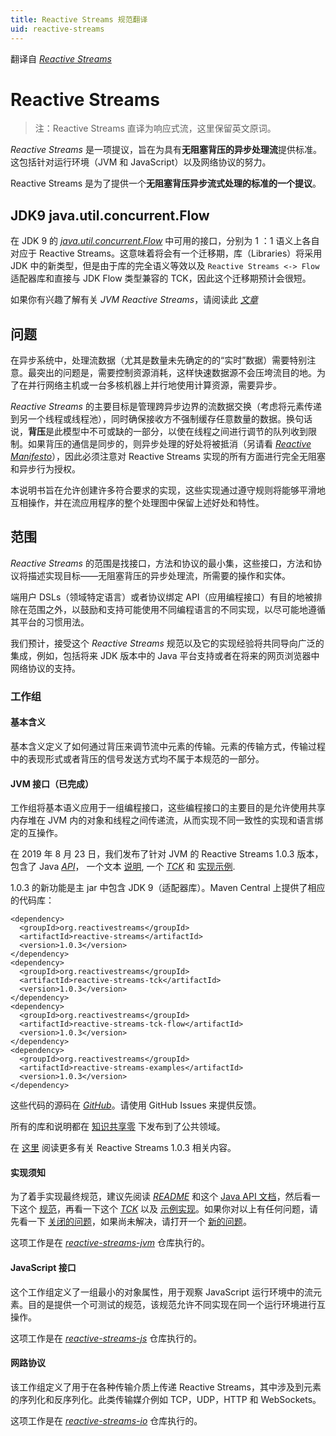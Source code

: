 ```yaml
---
title: Reactive Streams 规范翻译
uid: reactive-streams
---
```


翻译自 [*Reactive Streams*](https://www.reactive-streams.org/)

# Reactive Streams

> 注：Reactive Streams 直译为响应式流，这里保留英文原词。

*Reactive Streams* 是一项提议，旨在为具有**无阻塞背压的异步处理流**提供标准。这包括针对运行环境（JVM 和 JavaScript）以及网络协议的努力。

Reactive Streams 是为了提供一个**无阻塞背压异步流式处理的标准的一个提议**。



## JDK9 java.util.concurrent.Flow

在 JDK 9 的 [*java.util.concurrent.Flow*](https://docs.oracle.com/javase/9/docs/api/java/util/concurrent/Flow.html) 中可用的接口，分别为 1 ：1 语义上各自对应于 Reactive Streams。这意味着将会有一个迁移期，库（Libraries）将采用 JDK 中的新类型，但是由于库的完全语义等效以及 `Reactive Streams <-> Flow` 适配器库和直接与 JDK Flow 类型兼容的 TCK，因此这个迁移期预计会很短。

如果你有兴趣了解有关 *JVM Reactive Streams*，请阅读此 [*文章*](https://github.com/reactive-streams/reactive-streams-jvm/blob/v1.0.3/README.md)



## 问题

在异步系统中，处理流数据（尤其是数量未先确定的的“实时”数据）需要特别注意。最突出的问题是，需要控制资源消耗，这样快速数据源不会压垮流目的地。为了在并行网络主机或一台多核机器上并行地使用计算资源，需要异步。

*Reactive Streams* 的主要目标是管理跨异步边界的流数据交换（考虑将元素传递到另一个线程或线程池），同时确保接收方不强制缓存任意数量的数据。换句话说，**背压**是此模型中不可或缺的一部分，以使在线程之间进行调节的队列收到限制。如果背压的通信是同步的，则异步处理的好处将被抵消（另请看  [*Reactive Manifesto*](http://reactivemanifesto.org/)），因此必须注意对 Reactive Streams 实现的所有方面进行完全无阻塞和异步行为授权。

本说明书旨在允许创建许多符合要求的实现，这些实现通过遵守规则将能够平滑地互相操作，并在流应用程序的整个处理图中保留上述好处和特性。



## 范围

*Reactive Streams* 的范围是找接口，方法和协议的最小集，这些接口，方法和协议将描述实现目标——无阻塞背压的异步处理流，所需要的操作和实体。

端用户 DSLs（领域特定语言）或者协议绑定 API（应用编程接口）有目的地被排除在范围之外，以鼓励和支持可能使用不同编程语言的不同实现，以尽可能地遵循其平台的习惯用法。

我们预计，接受这个 *Reactive Streams* 规范以及它的实现经验将共同导向广泛的集成，例如，包括将来 JDK 版本中的 Java 平台支持或者在将来的网页浏览器中网络协议的支持。

### 工作组

#### 基本含义

基本含义定义了如何通过背压来调节流中元素的传输。元素的传输方式，传输过程中的表现形式或者背压的信号发送方式均不属于本规范的一部分。

#### JVM 接口（已完成）

工作组将基本语义应用于一组编程接口，这些编程接口的主要目的是允许使用共享内存堆在 JVM 内的对象和线程之间传递流，从而实现不同一致性的实现和语言绑定的互操作。

在 2019 年 8 月 23 日，我们发布了针对 JVM 的 Reactive Streams 1.0.3 版本，包含了 Java [*API*](https://www.reactive-streams.org/reactive-streams-1.0.3-javadoc)， 一个文本 [说明](https://github.com/reactive-streams/reactive-streams-jvm/blob/v1.0.3/README.md#specification), 一个 [*TCK*](https://www.reactive-streams.org/reactive-streams-tck-1.0.3-javadoc) 和 [实现示例](https://www.reactive-streams.org/reactive-streams-examples-1.0.3-javadoc).

1.0.3 的新功能是主 jar 中包含 JDK 9（适配器库）。Maven Central 上提供了相应的代码库：

```
<dependency>
  <groupId>org.reactivestreams</groupId>
  <artifactId>reactive-streams</artifactId>
  <version>1.0.3</version>
</dependency>
<dependency>
  <groupId>org.reactivestreams</groupId>
  <artifactId>reactive-streams-tck</artifactId>
  <version>1.0.3</version>
</dependency>
<dependency>
  <groupId>org.reactivestreams</groupId>
  <artifactId>reactive-streams-tck-flow</artifactId>
  <version>1.0.3</version>
</dependency>
<dependency>
  <groupId>org.reactivestreams</groupId>
  <artifactId>reactive-streams-examples</artifactId>
  <version>1.0.3</version>
</dependency>
```

这些代码的源码在 [*GitHub*](https://github.com/reactive-streams/reactive-streams-jvm/tree/v1.0.3)。请使用 GitHub Issues 来提供反馈。

所有的库和说明都在 [知识共享零](http://creativecommons.org/publicdomain/zero/1.0) 下发布到了公共领域。

在 [这里](https://www.reactive-streams.org/announce-1.0.3) 阅读更多有关 Reactive Streams 1.0.3 相关内容。

#### 实现须知

为了着手实现最终规范，建议先阅读 [*README*](https://github.com/reactive-streams/reactive-streams-jvm/blob/v1.0.3/README.md) 和这个 [Java API 文档](https://www.reactive-streams.org/reactive-streams-1.0.3-javadoc)，然后看一下这个 [规范](https://github.com/reactive-streams/reactive-streams-jvm/blob/v1.0.3/README.md#specification)，再看一下这个 [*TCK*](https://github.com/reactive-streams/reactive-streams-jvm/tree/v1.0.3/tck) 以及 [示例实现](https://github.com/reactive-streams/reactive-streams-jvm/tree/v1.0.3/examples/src/main/java/org/reactivestreams/example/unicast)。如果你对以上有任何问题，请先看一下 [关闭的问题](https://github.com/reactive-streams/reactive-streams-jvm/issues?page=1&state=closed)，如果尚未解决，请打开一个 [新的问题](https://github.com/reactive-streams/reactive-streams-jvm/issues/new)。

这项工作是在 [*reactive-streams-jvm*](https://github.com/reactive-streams/reactive-streams-jvm/) 仓库执行的。

#### JavaScript 接口

这个工作组定义了一组最小的对象属性，用于观察 JavaScript 运行环境中的流元素。目的是提供一个可测试的规范，该规范允许不同实现在同一个运行环境进行互操作。

这项工作是在 [*reactive-streams-js*](https://github.com/reactive-streams/reactive-streams-js/) 仓库执行的。

#### 网路协议

该工作组定义了用于在各种传输介质上传递 Reactive Streams，其中涉及到元素的序列化和反序列化。此类传输媒介例如 TCP，UDP，HTTP 和 WebSockets。

这项工作是在 [*reactive-streams-io*](https://github.com/reactive-streams/reactive-streams-io/) 仓库执行的。


